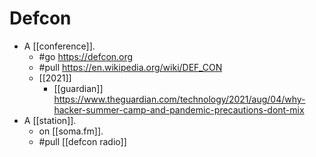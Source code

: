 # Defcon

- A [[conference]].
  - #go https://defcon.org
  - #pull https://en.wikipedia.org/wiki/DEF_CON
  - [[2021]]
    - [[guardian]] https://www.theguardian.com/technology/2021/aug/04/why-hacker-summer-camp-and-pandemic-precautions-dont-mix
- A [[station]].
  - on [[soma.fm]].
  - #pull [[defcon radio]]


